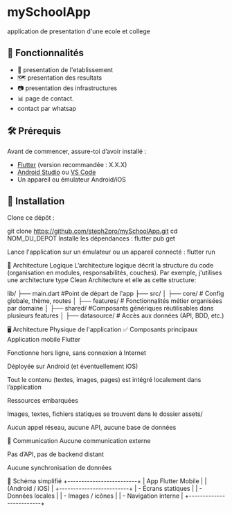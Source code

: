 # mySchoolApp
application de presentation d'une ecole et college

## 🚀 Fonctionnalités

- 🎯 presentation de l'etablissement 
- 🗺️ presentation des resultats
- 📷 presentation des infrastructures
- 📊 page de contact.
- contact par whatsap

## 🛠️ Prérequis

Avant de commencer, assure-toi d’avoir installé :

- [Flutter](https://docs.flutter.dev/get-started/install) (version recommandée : X.X.X)
- [Android Studio](https://developer.android.com/studio) ou [VS Code](https://code.visualstudio.com/)
- Un appareil ou émulateur Android/iOS

## 🔧 Installation

Clone ce dépôt :

git clone https://github.com/steph2pro/mySchoolApp.git
cd NOM_DU_DEPOT
Installe les dépendances :
flutter pub get

Lance l'application sur un émulateur ou un appareil connecté :
flutter run

🧠 Architecture Logique
L’architecture logique décrit la structure du code (organisation en modules, responsabilités, couches).
Par exemple, j'utilises une architecture type Clean Architecture et elle as cette structure:

lib/
├── main.dart #Point de départ de l'app
├── src/
│   ├── core/  # Config globale, thème, routes
│   ├── features/ # Fonctionnalités métier organisées par domaine
│   ├── shared/ #Composants génériques réutilisables dans plusieurs features
│   ├── datasource/  # Accès aux données (API, BDD, etc.)

🖥️ Architecture Physique de l'application
✅ Composants principaux
Application mobile Flutter

Fonctionne hors ligne, sans connexion à Internet

Déployée sur Android (et éventuellement iOS)

Tout le contenu (textes, images, pages) est intégré localement dans l’application

Ressources embarquées

Images, textes, fichiers statiques se trouvent dans le dossier assets/

Aucun appel réseau, aucune API, aucune base de données

🔗 Communication
Aucune communication externe

Pas d’API, pas de backend distant

Aucune synchronisation de données

🧱 Schéma simplifié
+-------------------------+
|     App Flutter Mobile  |
|  (Android / iOS)        |
+-------------------------+
| - Écrans statiques      |
| - Données locales       |
| - Images / icônes       |
| - Navigation interne    |
+-------------------------+